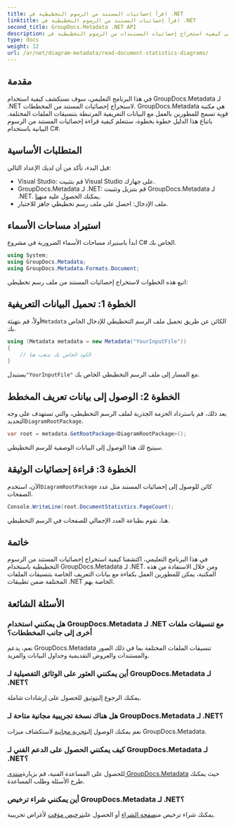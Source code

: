 ```yaml
---
title: اقرأ إحصائيات المستند من الرسوم التخطيطية في .NET
linktitle: اقرأ إحصائيات المستند من الرسوم التخطيطية في .NET
second_title: GroupDocs.Metadata .NET API
description: تعرف على كيفية استخراج إحصائيات المستندات من الرسوم التخطيطية في .NET باستخدام GroupDocs.Metadata، وهي مكتبة قوية لمعالجة بيانات التعريف.
type: docs
weight: 12
url: /ar/net/diagram-metadata/read-document-statistics-diagrams/
---
```

## مقدمة
في هذا البرنامج التعليمي، سوف نستكشف كيفية استخدام GroupDocs.Metadata لـ .NET لاستخراج إحصائيات المستند من المخططات. GroupDocs.Metadata هي مكتبة قوية تسمح للمطورين بالعمل مع البيانات التعريفية المرتبطة بتنسيقات الملفات المختلفة. باتباع هذا الدليل خطوة بخطوة، ستتعلم كيفية قراءة إحصائيات المستند من الرسوم البيانية باستخدام C#.
## المتطلبات الأساسية
قبل البدء، تأكد من أن لديك الإعداد التالي:
- Visual Studio: قم بتثبيت Visual Studio على جهازك.
-  GroupDocs.Metadata لـ .NET: قم بتنزيل وتثبيت GroupDocs.Metadata لـ .NET. يمكنك الحصول عليه من[هنا](https://releases.groupdocs.com/metadata/net/).
- ملف الإدخال: احصل على ملف رسم تخطيطي جاهز للاختبار.

## استيراد مساحات الأسماء
ابدأ باستيراد مساحات الأسماء الضرورية في مشروع C# الخاص بك.
```csharp
using System;
using GroupDocs.Metadata;
using GroupDocs.Metadata.Formats.Document;
```

اتبع هذه الخطوات لاستخراج إحصائيات المستند من ملف رسم تخطيطي:
## الخطوة 1: تحميل البيانات التعريفية
 أولاً، قم بتهيئة`Metadata` الكائن عن طريق تحميل ملف الرسم التخطيطي للإدخال الخاص بك.
```csharp
using (Metadata metadata = new Metadata("YourInputFile"))
{
    // الكود الخاص بك يذهب هنا
}
```
 يستبدل`"YourInputFile"` مع المسار إلى ملف الرسم التخطيطي الخاص بك.
## الخطوة 2: الوصول إلى بيانات تعريف المخطط
 بعد ذلك، قم باسترداد الحزمة الجذرية لملف الرسم التخطيطي، والتي تستهدف على وجه التحديد`DiagramRootPackage`.
```csharp
var root = metadata.GetRootPackage<DiagramRootPackage>();
```
سيتيح لك هذا الوصول إلى البيانات الوصفية للرسم التخطيطي.
## الخطوة 3: قراءة إحصائيات الوثيقة
 الآن، استخدم`DiagramRootPackage` كائن للوصول إلى إحصائيات المستند مثل عدد الصفحات.
```csharp
Console.WriteLine(root.DocumentStatistics.PageCount);
```
هنا، نقوم بطباعة العدد الإجمالي للصفحات في الرسم التخطيطي.

## خاتمة
في هذا البرنامج التعليمي، اكتشفنا كيفية استخراج إحصائيات المستند من الرسوم التخطيطية باستخدام GroupDocs.Metadata لـ .NET. ومن خلال الاستفادة من هذه المكتبة، يمكن للمطورين العمل بكفاءة مع بيانات التعريف الخاصة بتنسيقات الملفات المختلفة ضمن تطبيقات .NET الخاصة بهم.

## الأسئلة الشائعة
### هل يمكنني استخدام GroupDocs.Metadata لـ .NET مع تنسيقات ملفات أخرى إلى جانب المخططات؟
نعم، يدعم GroupDocs.Metadata تنسيقات الملفات المختلفة بما في ذلك الصور والمستندات والعروض التقديمية وجداول البيانات والمزيد.
### أين يمكنني العثور على الوثائق التفصيلية لـ GroupDocs.Metadata لـ .NET؟
 يمكنك الرجوع إلى[توثيق](https://reference.groupdocs.com/metadata/net/) للحصول على إرشادات شاملة.
### هل هناك نسخة تجريبية مجانية متاحة لـ GroupDocs.Metadata لـ .NET؟
 نعم يمكنك الوصول إلى[تجربة مجانية](https://releases.groupdocs.com/) لاستكشاف ميزات GroupDocs.Metadata.
### كيف يمكنني الحصول على الدعم الفني لـ GroupDocs.Metadata لـ .NET؟
 للحصول على المساعدة الفنية، قم بزيارة[منتدى GroupDocs.Metadata](https://forum.groupdocs.com/c/metadata/14) حيث يمكنك طرح الأسئلة وطلب المساعدة.
### أين يمكنني شراء ترخيص GroupDocs.Metadata لـ .NET؟
 يمكنك شراء ترخيص من[صفحة الشراء](https://purchase.groupdocs.com/buy) أو الحصول على[ترخيص مؤقت](https://purchase.groupdocs.com/temporary-license/) لأغراض تجريبية.
